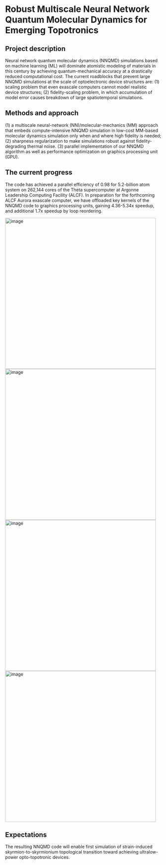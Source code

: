 # Robust Multiscale Neural Network Quantum Molecular Dynamics for Emerging Topotronics

## Project description
Neural network quantum molecular dynamics (NNQMD) simulations based on machine learning (ML) will dominate atomistic modeling of materials in this century by achieving quantum-mechanical accuracy at a drastically reduced computational cost. The current roadblocks that prevent large NNQMD simulations at the scale of optoelectronic device structures are: 
(1) scaling problem that even exascale computers cannot model realistic device structures; 
(2) fidelity-scaling problem, in which accumulation of model error causes breakdown of large spatiotemporal simulations. 

## Methods and approach
(1) a multiscale neural-network (NN)/molecular-mechanics (MM) approach that embeds compute-intensive NNQMD simulation in low-cost MM-based molecular dynamics simulation only when and where high fidelity is needed;
(2) sharpness regularization to make simulations robust against fidelity-degrading thermal noise. 
(3) parallel implementation of our NNQMD algorithm as well as performance optimization on graphics processing unit (GPU).

	
## The current progress
The code has achieved a parallel efficiency of 0.98 for 5.2-billion atom system on 262,144 cores of the Theta supercomputer at Argonne Leadership Computing Facility (ALCF). In preparation for the forthcoming ALCF Aurora exascale computer, we have offloaded key kernels of the NNQMD code to graphics processing units, gaining 4.36-5.34x speedup, and additional 1.7x speedup by loop reordering. 

<img width="486" alt="image" src="https://user-images.githubusercontent.com/38379489/204931548-e474a70c-e6e2-4d7d-a7b0-b696dd6c7e72.png">

<img width="486" alt="image" src="https://user-images.githubusercontent.com/38379489/204931385-08bae7ff-f0d1-48f4-abad-53c84a085a28.png">

<img width="486" alt="image" src="https://user-images.githubusercontent.com/38379489/204931460-d8057474-573b-4284-8480-ed3c513059bf.png">

<img width="486" alt="image" src="https://user-images.githubusercontent.com/38379489/204931507-fd332e59-10c3-4bb7-b578-9f91a0ce0274.png">

## Expectations
The resulting NNQMD code will enable first simulation of strain-induced skyrmion-to-skyrmionium topological transition toward achieving ultralow-power opto-topotronic devices. 

